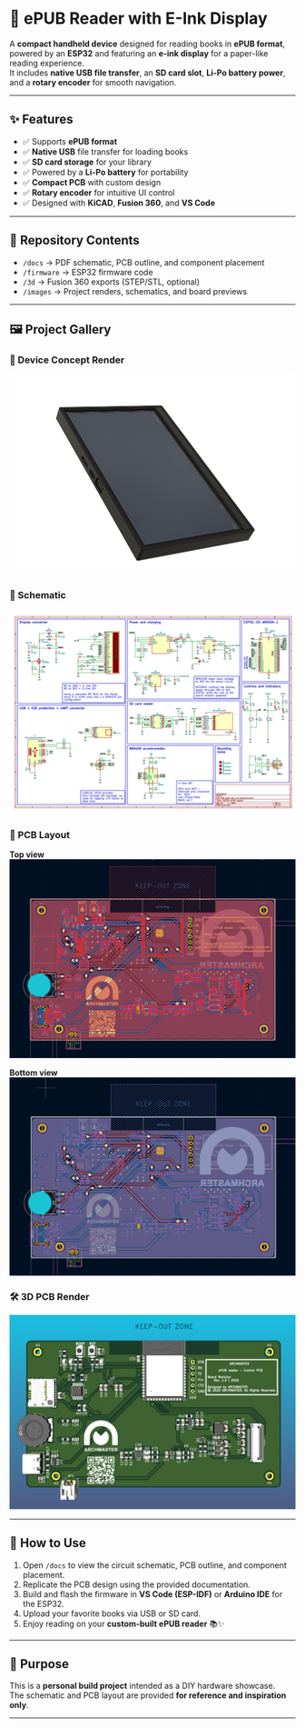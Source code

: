 # 📖 ePUB Reader with E-Ink Display

A **compact handheld device** designed for reading books in **ePUB format**, powered by an **ESP32** and featuring an **e-ink display** for a paper-like reading experience.  
It includes **native USB file transfer**, an **SD card slot**, **Li-Po battery power**, and a **rotary encoder** for smooth navigation.  

---

## ✨ Features
- ✅ Supports **ePUB format**
- ✅ **Native USB** file transfer for loading books
- ✅ **SD card storage** for your library
- ✅ Powered by a **Li-Po battery** for portability
- ✅ **Compact PCB** with custom design
- ✅ **Rotary encoder** for intuitive UI control
- ✅ Designed with **KiCAD**, **Fusion 360**, and **VS Code**

---

## 📂 Repository Contents
- `/docs` → PDF schematic, PCB outline, and component placement  
- `/firmware` → ESP32 firmware code  
- `/3d` → Fusion 360 exports (STEP/STL, optional)  
- `/images` → Project renders, schematics, and board previews  

---

## 🖼️ Project Gallery

### 📱 Device Concept Render
![ePUB reader 3D](images/ePUB%20reader%203D.jpg)

### 📐 Schematic
![Schematic](images/Schematic.png)

### 🖤 PCB Layout
**Top view**  
![PCB TOP](images/PCB%20TOP.png)  

**Bottom view**  
![PCB BOT](images/PCB%20BOT.png)

### 🛠️ 3D PCB Render
![PCB 3D](images/PCB%203D.png)

---

## 🚀 How to Use
1. Open `/docs` to view the circuit schematic, PCB outline, and component placement.  
2. Replicate the PCB design using the provided documentation.  
3. Build and flash the firmware in **VS Code (ESP-IDF)** or **Arduino IDE** for the ESP32.  
4. Upload your favorite books via USB or SD card.  
5. Enjoy reading on your **custom-built ePUB reader** 📚✨  

---

## 🎯 Purpose
This is a **personal build project** intended as a DIY hardware showcase.  
The schematic and PCB layout are provided **for reference and inspiration only**.  

---

